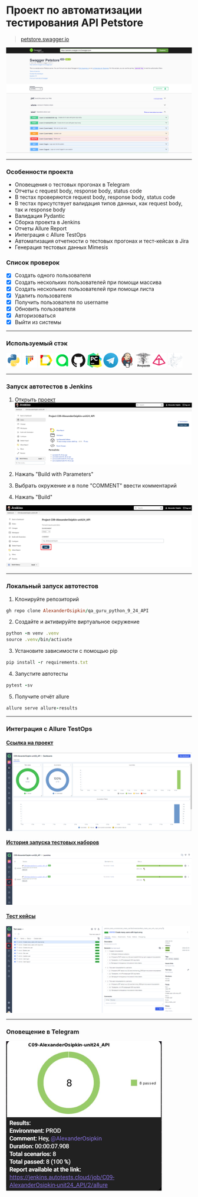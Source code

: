 # Проект по автоматизации тестирования API Petstore
> <a target="_blank" href="https://petstore.swagger.io/">petstore.swagger.io</a>

![main page screenshot](pictures/swagger_page.png)

----

### Особенности проекта

* Оповещения о тестовых прогонах в Telegram
* Отчеты с request body, response body, status code
* В тестах проверяются request body, response body, status code
* В тестах присутствует валидация типов данных, как request body, так и response body
* Валидация Pydantic
* Сборка проекта в Jenkins
* Отчеты Allure Report
* Интеграция с Allure TestOps
* Автоматизация отчетности о тестовых прогонах и тест-кейсах в Jira
* Генерация тестовых данных Mimesis

### Список проверок

- [x] Создать одного пользователя
- [x] Создать нескольких пользователей при помощи массива
- [x] Создать нескольких пользователей при помощи листа
- [x] Удалить пользователя
- [x] Получить пользователя по username
- [x] Обновить пользователя
- [x] Авторизоваться
- [x] Выйти из системы

----

### Используемый стэк

<img title="Python" src="pictures/icons/python-original.svg" height="40" width="40"/> <img title="Pytest" src="pictures/icons/pytest-original.svg" height="40" width="40"/> <img title="Allure Report" src="pictures/icons/Allure_Report.png" height="40" width="40"/> <img title="Allure TestOps" src="pictures/icons/AllureTestOps.png" height="40" width="40"/> <img title="GitHub" src="pictures/icons/github-original.svg" height="40" width="40"/> <img title="Pycharm" src="pictures/icons/pycharm.png" height="40" width="40"/> <img title="Telegram" src="pictures/icons/tg.png" height="40" width="40"/> <img title="Jenkins" src="pictures/icons/jenkins-original.svg" height="40" width="40"/> <img title="requests" src="pictures/icons/requests.png" height="40" width="40"/> <img title="pydantic" src="pictures/icons/pydantic.png" height="40" width="40"/> <img title="mimesis" src="pictures/icons/mimesis.svg" height="40" width="40"/>

----

### Запуск автотестов в Jenkins

1. Открыть <a target="_blank" href="https://jenkins.autotests.cloud/job/C09-AlexanderOsipkin-unit24_API/">проект</a>
![jenkins project main page](pictures/img1.png)

2. Нажать "Build with Parameters"
3. Выбрать окружение и в поле "COMMENT" ввести комментарий
4. Нажать "Build"

![jenkins_build](pictures/img2.png)

----

### Локальный запуск автотестов

1. Клонируйте репозиторий
```ruby
gh repo clone AlexanderOsipkin/qa_guru_python_9_24_API
```
2. Создайте и активируйте виртуальное окружение
  ```ruby
  python -m venv .venv
  source .venv/bin/activate
  ```
3. Установите зависимости с помощью pip
  ```ruby
  pip install -r requirements.txt
  ```
4. Запустите автотесты 
  ```ruby
  pytest -sv
  ```
5. Получите отчёт allure
```ruby
allure serve allure-results
``` 

----

### Интеграция с Allure TestOps
#### <a target="_blank" href="https://allure.autotests.cloud/project/4048/dashboards">Ссылка на проект</a>

![allure_test_ops_dashboards](pictures/img3.png)

#### <a target="_blank" href="https://allure.autotests.cloud/project/4048/launches">История запуска тестовых наборов</a>

![allure_testops_launches](pictures/img4.png)

#### <a target="_blank" href="https://allure.autotests.cloud/project/4048/test-cases/30130?treeId=0">Тест кейсы</a>

![allure_testops_suites](pictures/img5.png)

----

### Оповещение в Telegram
![telegram_allert](pictures/telegram.png)

